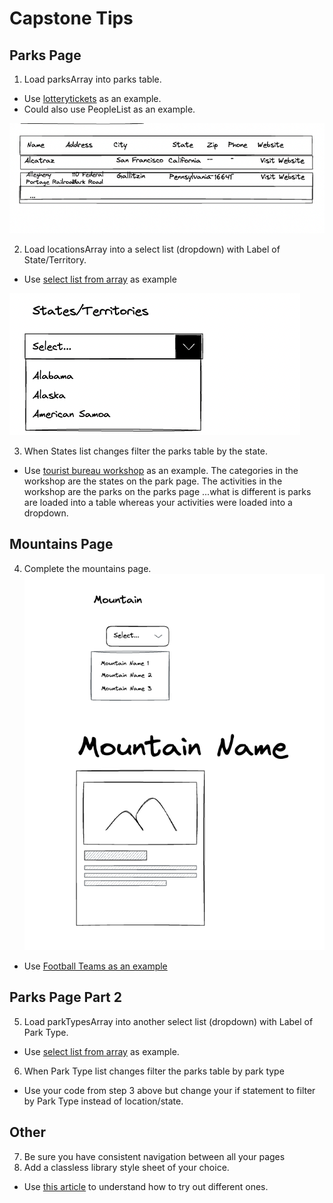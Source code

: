 # Capstone Tips

## Parks Page

1. Load parksArray into parks table.

- Use [lotterytickets](../exercises/lotterytickets/) as an example.
- Could also use PeopleList as an example.

![Parks Table](image.png)

2. Load locationsArray into a select list (dropdown) with Label of State/Territory.

- Use [select list from array](https://github.com/craigmckeachie/fall2023-workbook4/blob/main/demos/3-4-select-list-from-array.html) as example

![State Drop](image-1.png)

3. When States list changes filter the parks table by the state.

- Use [tourist bureau workshop](https://github.com/craigmckeachie/fall2023-workbook4/blob/main/workshop/tourist-bureau/activities.html) as an example. The categories in the workshop are the states on the park page. The activities in the workshop are the parks on the parks page ...what is different is parks are loaded into a table whereas your activities were loaded into a dropdown.

## Mountains Page

4. Complete the mountains page.
   ![Alt text](image-2.png)

- Use [Football Teams as an example](https://github.com/craigmckeachie/fall2023-workbook4/tree/main/exercises/Football)

## Parks Page Part 2

5. Load parkTypesArray into another select list (dropdown) with Label of Park Type.

- Use [select list from array](https://github.com/craigmckeachie/fall2023-workbook4/blob/main/demos/3-4-select-list-from-array.html) as example.

6. When Park Type list changes filter the parks table by park type

- Use your code from step 3 above but change your if statement to filter by Park Type instead of location/state.

## Other

7. Be sure you have consistent navigation between all your pages
8. Add a classless library style sheet of your choice.

- Use [this article](https://blog.logrocket.com/comparing-classless-css-frameworks/) to understand how to try out different ones.
